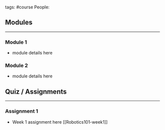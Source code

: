 tags: #course
People:

## Modules
--- 
### Module 1
- module details here
### Module 2
- module details here


## Quiz / Assignments
---
### Assignment 1
- Week 1 assignment here [[Robotics101-week1]]